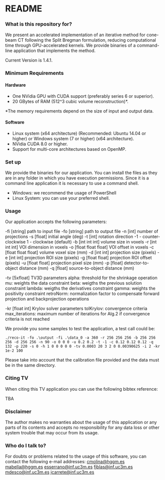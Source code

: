 # README #


### What is this repository for? ###
We present an accelerated implementation of an iterative method for cone-beam CT following the Split Bregman formulation, reducing computational time through GPU-accelerated kernels.
We provide binaries of a command-line application that implements the method. 


Current Version is 1.4.1. 


### Minimum Requirements ###

#### Hardware #####

* One NVidia GPU with CUDA support (preferably series 6 or superior).
* 20 GBytes of RAM (512^3 cubic volume reconstruction)*.

*The memory requirements depend on the size of input and output data. 

#### Software ####

* Linux system (x64 architecture) (Recommended: Ubuntu 14.04 or higher) or Windows system  (7 or higher) (x64 architecture).
* NVidia CUDA 8.0 or higher.
* Support for multi-core architectures based on OpenMP.

### Set up ###

We provide the binaries for our application. You can install the files as they are in any folder in which you have execution permissions. 
Since it is a command line application it is necessary to use a command shell. 

* Windows: we recommend the usage of PowerShell
* Linux System: you can use your preferred shell. 


### Usage ###

Our application accepts the following parameters: 

-fi [string]	path to input file
-fo [string]	path to output file
-n  [int]	number of projections
-s  [float]	initial angle (deg)
-t  [int]	rotation direction
  -1 - counter-clockwise
   1 - clockwise (default)
-b  [int int int]	volume size in voxels
-r  [int int int]	VOI dimension in voxels
-o  [float float float]	VOI offset in voxels
-c  [float float float]	volume voxel size (mm)
-d  [int int]	projection size (pixels)
-e  [int int]	projection ROI size (pixels)
-g  [float float]	projection ROI offset (pixels)
-u  [float float]	projection pixel size (mm)
-p  [float]	detector-to-object distance (mm)
-q  [float]	source-to-object distance (mm)

-tv [5xfloat] TV3D parameters
  alpha: threshold for the shrinkage operation
  mu: weights the data constraint
  beta: weigths the previous solution constraint
  lambda: weigths the derivatives constraint
  gamma: weights the positivity constraint
  retroNorm: normalization factor to compensate forward projection and backprojection operations

-kr [float int]	Krylov solver parameters
  tolKrylov: convergence criteria
  max_iterations: maximum number of iterations for Alg.2 if convergence criteria is not reached

We provide you some samples to test the application, a test call could be: 

```
./reco-it -fo .\output -fi .\data_0 -a 360 -r 256 256 256 -b 256 256 256 -d 256 256 -n 90 -o 0 0 0 -u 0.2 0.2 -t -1 -c 0.12 0.12 0.12 -q 132 -p 220 -s 0 -h 1 0 0 0 0 0 -tv 0.0003 20 3 2 0 0.00390625 -i 2 -kr 1e-2 100
```

Please take into account that the calibration file provided and the data must be in the same directory.

### Citing TV ###

When citing this TV application you can use the following bibtex reference: 

TBA

### Disclaimer ###

The author makes no warranties about the usage of this application or any parts of its contents and accepts no responsibility for any data loss or other system trouble that may occur from its usage.

### Who do I talk to? ###

For doubts or problems related to the usage of this software, you can contact the following e-mail addresses:
cmolina@hggm.es
mabella@hggm.es 
esserrano@inf.uc3m.es
fjblas@inf.uc3m.es
mdesco@inf.uc3m.es
jcarrete@inf.uc3m.es
